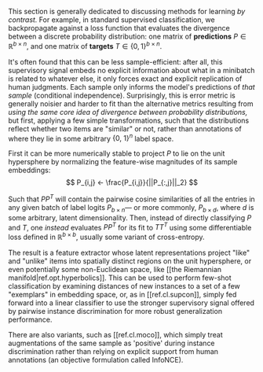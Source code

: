 
This section is generally dedicated to discussing methods for learning _by contrast._ For example, in standard supervised classification, we backpropagate against a loss function that evaluates the divergence between a discrete probability distribution: one matrix of **predictions** $P ∈ ℝ^{b × n}$, and one matrix of **targets** $T ∈ \{0, 1\}^{b × n}$. 

It's often found that this can be less sample-efficient: after all, this supervisory signal embeds no explicit information about what in a minibatch is related to whatever else, it only forces exact and explicit replication of human judgments. Each sample only informs the model's predictions of _that sample_ (conditional independence). Surprisingly, this is error metric is generally noisier and harder to fit than the alternative metrics resulting from _using the same core idea of divergence between probability distributions,_ but first, applying a few simple transformations, such that the distributions reflect whether two items are "similar" or not, rather than annotations of where they lie in some arbitrary $\{0,\ 1\}^n$ label space.

First it can be more numerically stable to project $P$ to lie on the unit hypersphere by normalizing the feature-wise magnitudes of its sample embeddings:
$$
P_{i,j} ← \frac{P_{i,j}}{||P_{:,j}||_2}
$$

Such that $PP^T$ will contain the pairwise cosine similarities of all the entries in any given batch of label logits $P_{b × n}$— or more commonly, $P_{b×d}$, where $d$ is some arbitrary, latent dimensionality. Then, instead of directly classifying $P$ and $T$, one _instead_ evaluates $PP^T$ for its fit to $TT^T$ using some differentiable loss defined in $ℝ^{b×b}$, usually some variant of cross-entropy.

The result is a feature extractor whose latent representations project "like" and "unlike" items into spatially distinct regions on the unit hypersphere, or even potentially some non-Euclidean space, like [[the Riemannian manifold|ref.opt.hyperbolics]]. This can be used to perform few-shot classification by examining distances of new instances to a set of a few "exemplars" in embedding space, or, as in [[ref.cl.supcon]], simply fed forward into a linear classifier to use the stronger supervisory signal offered by pairwise instance discrimination for more robust generalization performance.

There are also variants, such as [[ref.cl.moco]], which simply treat augmentations of the same sample as 'positive' during instance discrimination rather than relying on explicit support from human annotations (an objective formulation called InfoNCE). 